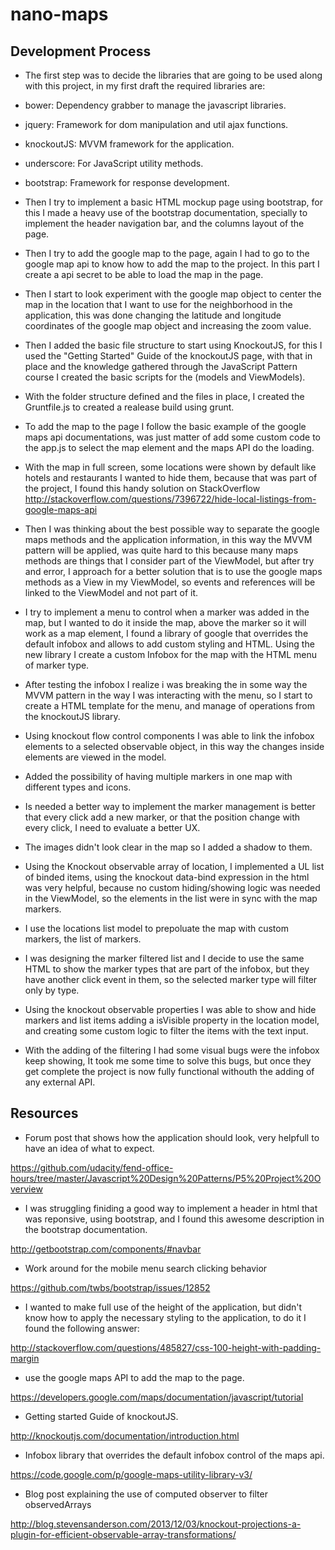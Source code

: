 # nano-maps

Development Process 
-------------------


- The first step was to decide the libraries that are going to be used along with this project, in my first draft the required libraries are:
 - bower: Dependency grabber to manage the javascript libraries.
 - jquery: Framework for dom manipulation and util ajax functions.
 - knockoutJS: MVVM framework for the application.
 - underscore: For JavaScript utility methods.
 - bootstrap: Framework for response development.

- Then I try to implement a basic HTML mockup page using bootstrap, for this I made a heavy use of the bootstrap documentation, specially to implement the header navigation bar, and the columns layout of the page.

- Then I try to add the google map to the page, again I had to go to the google map api to know how to add the map to the project. In this part I create a api secret to be able to load the map in the page.

- Then I start to look experiment with the google map object to center the map in the location that I want to use for the neighborhood in the application, this was done changing the latitude and longitude coordinates of the google map object and increasing the zoom value.

- Then I added the basic file structure to start using KnockoutJS, for this I used the "Getting Started" Guide of the knockoutJS page, with that in place and the knowledge gathered through the JavaScript Pattern course I created the basic scripts for the (models and ViewModels).

- With the folder structure defined and the files in place, I created the Gruntfile.js to created a realease build using grunt.

- To add the map to the page I follow the basic example of the google maps api documentations, was just matter of add some custom code to the app.js to select the map element and the maps API do the loading.

- With the map in full screen, some locations were shown by default like hotels and restaurants I wanted to hide them, because that was part of the project, I found this handy solution on StackOverflow
http://stackoverflow.com/questions/7396722/hide-local-listings-from-google-maps-api

- Then I was thinking about the best possible way to separate the google maps methods and the application information, in this way the MVVM pattern will be applied, was quite hard to this because many maps methods are things that I consider part of the ViewModel, but after try and error, I approach for a better solution that is to use the google maps methods as a View in my ViewModel, so events and references will be linked to the ViewModel and not part of it.

- I try to implement a menu to control when a marker was added in the map, but I wanted to do it inside the map, above the marker so it will work as a map element, I found a library of google that overrides the default infobox and allows to add custom styling and HTML. Using the new library I create a custom Infobox for the map with the HTML menu of marker type.

- After testing the infobox I realize i was breaking the in some way the MVVM pattern in the way I was interacting with the menu, so I start to create a HTML template for the menu, and manage of operations from the knockoutJS library.

- Using knockout flow control components I was able to link the infobox elements to a selected observable object, in this way the changes inside elements are viewed in the model.

- Added the possibility of having multiple markers in one map with different types and icons.

- Is needed a better way to implement the marker management is better that every click add a new marker, or that the position change with every click, I need to evaluate a better UX.

- The images didn't look clear in the map so I added a shadow to them.

- Using the Knockout observable array of location, I implemented a UL list of binded items, using the knockout data-bind expression in the html was very helpful, because no custom hiding/showing logic was needed in the ViewModel, so the elements in the list were in sync with the map markers.

- I use the locations list model to prepoluate the map with custom markers, the list of markers.

- I was designing the marker filtered list and I decide to use the same HTML to show the marker types that are part of the infobox, but they have another click event in them, so the selected marker type will filter only by type.

- Using the knockout observable properties I was able to show and hide markers and list items adding a isVisible property in the location model, and creating some custom logic to filter the items with the text input.

- With the adding of the filtering I had some visual bugs were the infobox keep showing, It took me some time to solve this bugs, but once they get complete the project is now fully functional withouth the adding of any external API.


Resources
---------

- Forum post that shows how the application should look, very helpfull to have an idea of what to expect.

https://github.com/udacity/fend-office-hours/tree/master/Javascript%20Design%20Patterns/P5%20Project%20Overview

- I was struggling finiding a good way to implement a header in html that was reponsive, using bootstrap, and I found this awesome description in the bootstrap documentation. 

http://getbootstrap.com/components/#navbar

-  Work around for the mobile menu search clicking behavior

https://github.com/twbs/bootstrap/issues/12852

-  I wanted to make full use of the height of the application, but didn't know how to apply the necessary styling to the application, to do it I found the following answer:

http://stackoverflow.com/questions/485827/css-100-height-with-padding-margin

- use the google maps API to add the map to the page.

https://developers.google.com/maps/documentation/javascript/tutorial

- Getting started Guide of knockoutJS.

http://knockoutjs.com/documentation/introduction.html

- Infobox library that overrides the default infobox control of the maps api.

https://code.google.com/p/google-maps-utility-library-v3/

- Blog post explaining the use of computed observer to filter observedArrays

http://blog.stevensanderson.com/2013/12/03/knockout-projections-a-plugin-for-efficient-observable-array-transformations/
